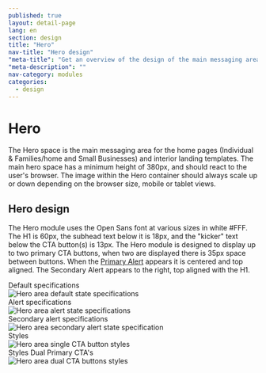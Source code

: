 ```yaml
---
published: true
layout: detail-page
lang: en
section: design
title: "Hero"
nav-title: "Hero design"
"meta-title": "Get an overview of the design of the main messaging areas used on HealthCare.gov landing pages"
"meta-description": ""
nav-category: modules
categories:
  - design
---
```


# Hero

<div class="intro">
The Hero space is the main messaging area for the home pages (Individual & Families/home and Small Businesses) and interior landing templates. The main hero space has a minimum height of 380px, and should react to the user's browser. The image within the Hero container should always scale up or down depending on the browser size, mobile or tablet views.
</div>

<div class="hr"></div>

## Hero design

The Hero module uses the Open Sans font at various sizes in white #FFF. The H1 is 60px, the subhead text below it is 18px, and the "kicker" text below the CTA button(s) is 13px. The Hero module is designed to display up to two primary CTA buttons, when two are displayed there is 35px space between buttons. When the [Primary Alert](/assets/alerts/)  appears it is centered and top aligned. The Secondary Alert appears to the right, top aligned with the H1.
<div class="caption">Default specifications</div>
<img class="full" src="{{site.baseurl}}/images/design/modules/hero/1_Hero1.png" alt="Hero area default state specifications"/>

<div class="caption">Alert specifications</div>
<img class="full" src="{{site.baseurl}}/images/design/modules/hero/2_HeroAlert.png" alt="Hero area alert state specifications"/>

<div class="caption">Secondary alert specifications</div>
<img class="full" src="{{site.baseurl}}/images/design/modules/hero/3_SecondaryAlert.png" alt="Hero area secondary alert state specification"/>

<div class="caption">Styles</div>
<img class="full" src="{{site.baseurl}}/images/design/modules/hero/4_Styles.png" alt="Hero area single CTA button styles"/>

<div class="caption">Styles Dual Primary CTA's</div>
<img class="full" src="{{site.baseurl}}/images/design/modules/hero/5_DualCTAs.png" alt="Hero area dual CTA buttons styles"/>
